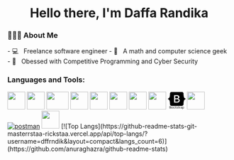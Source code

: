 <h1 align="center">Hello there, I'm Daffa Randika</h1>
<h3> 👨🏻‍💻 About Me </h3>
- 💻 &nbsp; Freelance software engineer  
- 🔭 &nbsp; A math and computer science geek  
- 🌱 &nbsp; Obessed with Competitive Programming and Cyber Security   

<h3 align="left">Languages and Tools:</h3>
<a href="https://developer.android.com/studio"><img src="https://cdn.jsdelivr.net/gh/devicons/devicon/icons/androidstudio/androidstudio-original.svg" width="40" height="40"/></a> <a href="https://vim.org"><img src="https://cdn.jsdelivr.net/gh/devicons/devicon/icons/vim/vim-original.svg" width="40" height="40"/></a> <a href="https://www.microsoft.com/en-us/sql-server/"><img src="https://upload.wikimedia.org/wikipedia/de/8/8c/Microsoft_SQL_Server_Logo.svg" width="50" height="40"alt=""></a> <a href="https://expressjs.com/"><img src="https://cdn.jsdelivr.net/gh/devicons/devicon/icons/express/express-original.svg"  width="40" height="40"/></a> <a href="https://dotnet.microsoft.com/en-us/"><img src="https://cdn.jsdelivr.net/gh/devicons/devicon/icons/dotnetcore/dotnetcore-original.svg"width="40" height="40"/></a> <a href="https://gcc.gnu.org"><img src="https://cdn.jsdelivr.net/gh/devicons/devicon/icons/gcc/gcc-original.svg" width="40" height="40"/></a> <a href="https://www.postgresql.org/"><img src="https://cdn.jsdelivr.net/gh/devicons/devicon/icons/postgresql/postgresql-original-wordmark.svg" width="40" height="40" /></a> <a href="https://git-scm.com/"><img src="https://cdn.jsdelivr.net/gh/devicons/devicon/icons/git/git-plain.svg" width="40" height="40"/></a> <a href="https://getbootstrap.com" target="_blank"><img src="https://raw.githubusercontent.com/devicons/devicon/master/icons/bootstrap/bootstrap-plain-wordmark.svg" alt="bootstrap" width="40" height="40"/></a> <a href="https://linux.org"><img width="40" height="40" src="https://cdn.jsdelivr.net/gh/devicons/devicon/icons/linux/linux-original.svg" /></a> <a href="https://postman.com"><img src="https://www.vectorlogo.zone/logos/getpostman/getpostman-icon.svg" alt="postman" width="40" height="40" /></a> <a href="https://reactjs.org"><img src="https://cdn.jsdelivr.net/gh/devicons/devicon/icons/react/react-original.svg" width="40" height="40"/></a>
[![Top Langs](https://github-readme-stats-git-masterrstaa-rickstaa.vercel.app/api/top-langs/?username=dffrndik&layout=compact&langs_count=6)](https://github.com/anuraghazra/github-readme-stats)  

